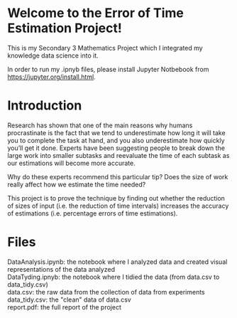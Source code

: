 # Welcome to the Error of Time Estimation Project!

This is my Secondary 3 Mathematics Project which I integrated my knowledge data science into it.

In order to run my .ipnyb files, please install Jupyter Notbebook from https://jupyter.org/install.html.

# Introduction

Research has shown that one of the main reasons why humans procrastinate is the fact that we tend to underestimate how long it will take you to complete the task at hand, and you also underestimate how quickly you’ll get it done. Experts have been suggesting people to break down the large work into smaller subtasks and reevaluate the time of each subtask as our estimations will become more accurate.

Why do these experts recommend this particular tip? Does the size of work really affect how we estimate the time needed?

This project is to prove the technique by finding out whether the reduction of sizes of input (i.e. the reduction of time intervals) increases the accuracy of estimations (i.e. percentage errors of time estimations).

# Files

DataAnalysis.ipynb: the notebook where I analyzed data and created visual representations of the data analyzed<br>
DataTyding.ipnyb: the notebook where I tidied the data (from data.csv to data_tidy.csv)<br>
data.csv: the raw data from the collection of data from experiments<br>
data_tidy.csv: the "clean" data of data.csv<br>
report.pdf: the full report of the project<br>

